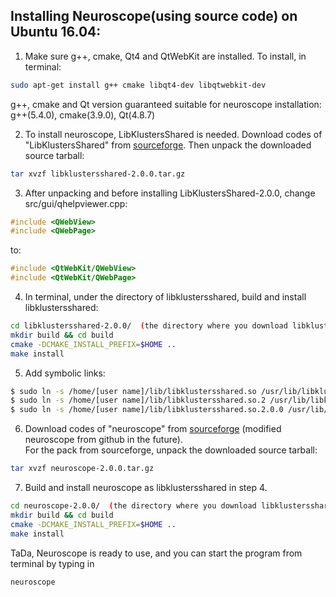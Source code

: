 ## Installing Neuroscope(using source code) on Ubuntu 16.04:


1. Make sure g++, cmake, Qt4 and QtWebKit are installed. To install, in terminal: 
```bash
sudo apt-get install g++ cmake libqt4-dev libqtwebkit-dev
```
g++, cmake and Qt version guaranteed suitable for neuroscope installation:  
g++(5.4.0), cmake(3.9.0), Qt(4.8.7)  
  
2. To install neuroscope, LibKlustersShared is needed. Download codes of "LibKlustersShared" from [sourceforge](http://neurosuite.sourceforge.net/GNULinux.html). Then unpack the downloaded source tarball: 
```bash
tar xvzf libklustersshared-2.0.0.tar.gz
```
  
3. After unpacking and before installing LibKlustersShared-2.0.0, change src/gui/qhelpviewer.cpp:
```cpp
#include <QWebView>
#include <QWebPage>
```
to:
```cpp
#include <QtWebKit/QWebView>
#include <QtWebKit/QWebPage>
```
  
4. In terminal, under the directory of libklustersshared, build and install libklustersshared:
```bash
cd libklustersshared-2.0.0/  (the directory where you download libklustersshared)
mkdir build && cd build
cmake -DCMAKE_INSTALL_PREFIX=$HOME .. 
make install
```
  
5. Add symbolic links:
```bash
$ sudo ln -s /home/[user name]/lib/libklustersshared.so /usr/lib/libklustersshared.so
$ sudo ln -s /home/[user name]/lib/libklustersshared.so.2 /usr/lib/libklustersshared.so.2
$ sudo ln -s /home/[user name]/lib/libklustersshared.so.2.0.0 /usr/lib/libklustersshared.so.2.0.0
```
  
6. Download codes of "neuroscope" from [sourceforge](http://neurosuite.sourceforge.net/GNULinux.html) (modified neuroscope from github in the future).  
For the pack from sourceforge, unpack the downloaded source tarball:
```bash
tar xvzf neuroscope-2.0.0.tar.gz
```
  
7. Build and install neuroscope as libklustersshared in step 4.
```bash
cd neuroscope-2.0.0/  (the directory where you download libklustersshared)
mkdir build && cd build
cmake -DCMAKE_INSTALL_PREFIX=$HOME .. 
make install
```
  
TaDa, Neuroscope is ready to use, and you can start the program from terminal by typing in
```bash
neuroscope
```
